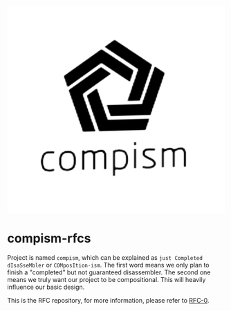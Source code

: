 ![compism logo](/images/logo.jpg)

# compism-rfcs
Project is named `compism`, which can be explained as `just Completed dIsaSseMbler` or
`COMposItion-ism`. The first word means we only plan to finish a "completed" but not guaranteed
disassembler. The second one means we truly want our project to be compositional. This will 
heavily influence our basic design.

This is the RFC repository, for more information, please refer to
[RFC-0](/rfcs/0-basic-project-info.md).
